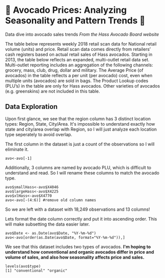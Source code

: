 # :avocado: Avocado Prices: Analyzing Seasonality and Pattern Trends :avocado:
Data dive into avocado sales trends
*From the Hass Avocado Board website*

The table below represents weekly 2018 retail scan data for National retail volume (units) and price. Retail scan data comes directly from retailers’ cash registers based on actual retail sales of Hass avocados. Starting in 2013, the table below reflects an expanded, multi-outlet retail data set. Multi-outlet reporting includes an aggregation of the following channels: grocery, mass, club, drug, dollar and military. The Average Price (of avocados) in the table reflects a per unit (per avocado) cost, even when multiple units (avocados) are sold in bags. The Product Lookup codes (PLU’s) in the table are only for Hass avocados. Other varieties of avocados (e.g. greenskins) are not included in this table.

## Data Exploration 
Upon first glance, we see that the region column has 3 distinct location types: Region, State, City/Area. 
It's impossible to understand exactly how state and city/area overlap with Region, so I will just analyze each location type seperately to avoid overlap.

The first column in the dataset is just a count of the observations so I will eliminate it.
```
avo<-avo[-1]
```

Additionally, 3 columns are named by avocado PLU, which is difficult to understand and read. So I will rename these columns to match the avocado type.  
```
avo$smallHass<-avo$X4046
avo$largeHass<-avo$X4225
avo$xlHass<-avo$X4770
avo<-avo[-(4:6)] #remove old column names
```
So we are left with a dataset with 18,249 observations and 13 columns!

Lets format the date column correctly and put it into ascending order. This will make subsetting the data easier later.

```
avo$Date <- as.Date(avo$Date, "%Y-%m-%d")
avo<-avo[order(as.Date(avo$Date, format="%Y-%m-%d")),]
```
We see that this dataset includes two types of avocados. **I'm hoping to understand how conventional and organic avocados differ in price and volume of sales, and also how seasonality affects price and sales.**
```
levels(avo$type)
[1] "conventional" "organic"  
```

